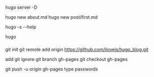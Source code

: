 hugo server -D

hugo new about.md
hugo new post/first.md

hugo -s --help

hugo

###
git init
git remote add origin https://github.com/ilovejs/hugo_blog.git

add git ignore
git branch gh-pages
git checkout gh-pages

git push -u origin gh-pages
type passwords


